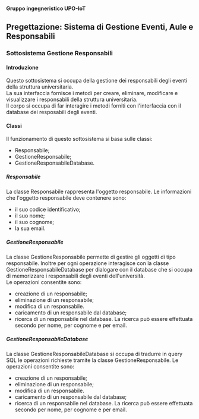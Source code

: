 #### Gruppo ingegneristico UPO-IoT## Pregettazione: Sistema di Gestione Eventi, Aule e Responsabili### Sottosistema Gestione Responsabili#### IntroduzioneQuesto sottosistema si occupa della gestione dei responsabili degli eventi della struttura universitaria.<br>La sua interfaccia fornisce i metodi per creare, eliminare, modificare e visualizzare i responsabili della struttura universitaria. <br>Il corpo si occupa di far interagire i metodi forniti con l'interfaccia con il database dei resposabili degli eventi.#### ClassiIl funzionamento di questo sottosistema si basa sulle classi:- Responsabile;- GestioneResponsabile;- GestioneResponsabileDatabase.##### ResponsabileLa classe Responsabile rappresenta l'oggetto responsabile. Le informazioni che l'oggetto responsabile deve contenere sono:- il suo codice identificativo;- il suo nome;- il suo cognome;- la sua email.##### GestioneResponsabileLa classe GestioneResponsabile permette di gestire gli oggetti di tipo responsabile. Inoltre per ogni operazione interagisce con la classe GestioneResponsabileDatabase per dialogare con il database che si occupa di memorizzare i responsabili degli eventi dell'università.<br>Le operazioni consentite sono:- creazione di un responsabile;- eliminazione di un responsabile;- modifica di un responsabile.- caricamento di un responsabile dal database;- ricerca di un responsabile nel database. La ricerca può essere effettuata secondo per nome, per cognome e per email.##### GestioneResponsabileDatabaseLa classe GestioneResponsabileDatabase si occupa di tradurre in query SQL le operazioni richieste tramite la classe GestioneResponsabile. Le operazioni consentite sono:- creazione di un responsabile;- eliminazione di un responsabile;- modifica di un responsabile.- caricamento di un responsabile dal database;- ricerca di un responsabile nel database. La ricerca può essere effettuata secondo per nome, per cognome e per email.